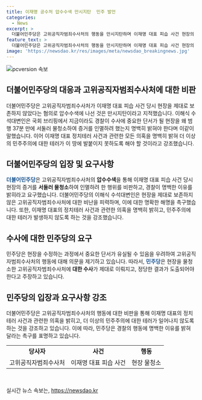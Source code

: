 ```yaml
---
title: 이재명 공수처 압수수색 만시지탄  민주 발언
categories:
  - News
excerpt: >
  더불어민주당은 고위공직자범죄수사처의 행동을 만시지탄하며 이재명 대표 피습 사건 현장의 물청소를 비판했습니다. 이해식 수석대변인은 경찰의 수사에 방해가 되는 행위가 아니었는지 의혹을 제기하며, 정치테러 의혹을 명백히 밝혀 국가 안보를 강조했습니다.
feature_text: >
  더불어민주당은 고위공직자범죄수사처의 행동을 만시지탄하며 이재명 대표 피습 사건 현장의 물청소를 비판했습니다. 이해식 수석대변인은 경찰의 수사에 방해가 되는 행위가 아니었는지 의혹을 제기하며, 정치테러 의혹을 명백히 밝혀 국가 안보를 강조했습니다.
image: 'https://newsdao.kr/res/images/meta/newsdao_breakingnews.jpg'
---
```


<p><img src="https://newsdao.kr/res/images/meta/newsdao_breakingnews.jpg" alt="pcversion 속보" /></p>

<h2 data-ke-size="size26">더불어민주당의 대응과 고위공직자범죄수사처에 대한 비판</h2>

<p data-ke-size="size16">더불어민주당은 고위공직자범죄수사처가 이재명 대표 피습 사건 당시 현장을 제대로 보존하지 않았다는 혐의로 압수수색에 나선 것은 만시지탄이라고 지적했습니다. 이해식 수석대변인은 국회 브리핑에서 지금이라도 경찰이 수사에 중요한 단서가 될 현장을 왜 범행 37분 만에 서둘러 물청소하여 증거를 인멸하려 했는지 명백히 밝혀야 한다며 이같이 말했습니다. 이어 이재명 대표 정치테러 사건과 관련한 모든 의혹을 명백히 밝혀 더 이상의 민주주의에 대한 테러가 이 땅에 발붙이지 못하도록 해야 할 것이라고 강조했습니다.</p>

<h2 data-ke-size="size26">더불어민주당의 입장 및 요구사항</h2>

<p data-ke-size="size16"><b><span style="color: #1a5490;">더불어민주당</span></b>은 고위공직자범죄수사처의 <b>압수수색</b>을 통해 이재명 대표 피습 사건 당시 현장의 증거를 <b>서둘러 물청소</b>하여 인멸하려 한 행위를 비판하고, 경찰이 명백한 이유를 밝히라고 요구했습니다. 더불어민주당의 이해식 수석대변인은 현장을 제대로 보존하지 않은 고위공직자범죄수사처에 대한 비난을 피력하며, 이에 대한 명확한 해명을 촉구했습니다. 또한, 이재명 대표의 정치테러 사건과 관련한 의혹을 명백히 밝히고, 민주주의에 대한 테러가 발생하지 않도록 하는 것을 강조했습니다.</p>

<h2 data-ke-size="size26">수사에 대한 민주당의 요구</h2>

<p data-ke-size="size16">민주당은 현장을 수정하는 과정에서 중요한 단서가 유실될 수 있음을 우려하여 고위공직자범죄수사처의 행동에 대해 의문을 제기하고 있습니다. 따라서, <b><span style="color: #1a5490;">민주당</span></b>은 현장을 물청소한 고위공직자범죄수사처에 <b>대한 수사</b>가 제대로 이뤄지고, 정당한 결과가 도출되어야 한다고 주장하고 있습니다.</p>

<h2 data-ke-size="size26">민주당의 입장과 요구사항 강조</h2>

<p data-ke-size="size16">더불어민주당은 고위공직자범죄수사처의 행동에 대한 비판을 통해 이재명 대표의 정치테러 사건과 관련한 의혹을 밝히고, 더 이상의 민주주의에 대한 테러가 일어나지 않도록 하는 것을 강조하고 있습니다. 이에 따라, 민주당은 경찰의 행동에 명백한 이유를 밝혀 달라는 촉구를 표명하고 있습니다.</p>

<table>
  <tbody>
    <tr>
      <td style="text-align: center; height: 17px;"><b>당사자</b></td>
      <td style="text-align: center; height: 17px;"><b>사건</b></td>
      <td style="text-align: center; height: 17px;"><b>행동</b></td>
    </tr>
    <tr>
      <td style="text-align: center; height: 17px;">고위공직자범죄수사처</td>
      <td style="text-align: center; height: 17px;">이재명 대표 피습 사건</td>
      <td style="text-align: center; height: 17px;">현장 물청소</td>
    </tr>
  </tbody>
</table>

<p data-ke-size="size16">&nbsp;</p>
실시간 뉴스 속보는, <a href="https://newsdao.kr" rel="dofollow">https://newsdao.kr</a>


